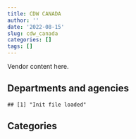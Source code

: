 ```yaml
---
title: CDW CANADA
author: ''
date: '2022-08-15'
slug: cdw_canada
categories: []
tags: []
---
```


<script src="/rmarkdown-libs/htmlwidgets/htmlwidgets.js"></script>
<link href="/rmarkdown-libs/datatables-css/datatables-crosstalk.css" rel="stylesheet" />
<script src="/rmarkdown-libs/datatables-binding/datatables.js"></script>
<script src="/rmarkdown-libs/jquery/jquery-3.6.0.min.js"></script>
<link href="/rmarkdown-libs/dt-core-bootstrap/css/dataTables.bootstrap.min.css" rel="stylesheet" />
<link href="/rmarkdown-libs/dt-core-bootstrap/css/dataTables.bootstrap.extra.css" rel="stylesheet" />
<script src="/rmarkdown-libs/dt-core-bootstrap/js/jquery.dataTables.min.js"></script>
<script src="/rmarkdown-libs/dt-core-bootstrap/js/dataTables.bootstrap.min.js"></script>
<link href="/rmarkdown-libs/crosstalk/css/crosstalk.min.css" rel="stylesheet" />
<script src="/rmarkdown-libs/crosstalk/js/crosstalk.min.js"></script>
<script src="/rmarkdown-libs/htmlwidgets/htmlwidgets.js"></script>
<link href="/rmarkdown-libs/datatables-css/datatables-crosstalk.css" rel="stylesheet" />
<script src="/rmarkdown-libs/datatables-binding/datatables.js"></script>
<script src="/rmarkdown-libs/jquery/jquery-3.6.0.min.js"></script>
<link href="/rmarkdown-libs/dt-core-bootstrap/css/dataTables.bootstrap.min.css" rel="stylesheet" />
<link href="/rmarkdown-libs/dt-core-bootstrap/css/dataTables.bootstrap.extra.css" rel="stylesheet" />
<script src="/rmarkdown-libs/dt-core-bootstrap/js/jquery.dataTables.min.js"></script>
<script src="/rmarkdown-libs/dt-core-bootstrap/js/dataTables.bootstrap.min.js"></script>
<link href="/rmarkdown-libs/crosstalk/css/crosstalk.min.css" rel="stylesheet" />
<script src="/rmarkdown-libs/crosstalk/js/crosstalk.min.js"></script>

Vendor content here.

## Departments and agencies

    ## [1] "Init file loaded"

<div id="htmlwidget-1" style="width:100%;height:auto;" class="datatables html-widget"></div>
<script type="application/json" data-for="htmlwidget-1">{"x":{"style":"bootstrap","filter":"none","vertical":false,"data":[["<a href=\"/departments/aafc-aac/\">Agriculture and Agri-Food Canada | Agriculture et Agroalimentaire Canada<\/a>","<a href=\"/departments/aandc-aadnc/\">Crown-Indigenous Relations and Northern Affairs Canada | Relations Couronne-Autochtones et Affaires du Nord Canada<\/a>","<a href=\"/departments/acoa-apeca/\">Atlantic Canada Opportunities Agency | Agence de promotion économique du Canada atlantique<\/a>","<a href=\"/departments/atssc-scdata/\">Administrative Tribunals Support Service of Canada | Service canadien d'appui aux tribunaux administratifs<\/a>","<a href=\"/departments/cas-satj/\">Courts Administration Service | Service administratif des tribunaux judiciaires<\/a>","<a href=\"/departments/cbsa-asfc/\">Canada Border Services Agency | Agence des services frontaliers du Canada<\/a>","<a href=\"/departments/ccohs-cchst/\">Canadian Centre for Occupational Health and Safety | Centre canadien d'hygiène et de sécurité au travail<\/a>","<a href=\"/departments/ced-dec/\">Canada Economic Development for Quebec Regions | Développement économique Canada pour les régions du Québec<\/a>","<a href=\"/departments/cer-rec/\">Canada Energy Regulator | La Régie de l’énergie du Canada<\/a>","<a href=\"/departments/cfia-acia/\">Canadian Food Inspection Agency | Agence canadienne d'inspection des aliments<\/a>","<a href=\"/departments/cgc-ccg/\">Canadian Grain Commission | Commission canadienne des grains<\/a>","<a href=\"/departments/cic/\">Immigration, Refugees and Citizenship Canada | Immigration, Réfugiés et Citoyenneté Canada<\/a>","<a href=\"/departments/cnsc-ccsn/\">Canadian Nuclear Safety Commission | Commission canadienne de sûreté nucléaire<\/a>","<a href=\"/departments/cpc-cpp/\">Civilian Review and Complaints Commission for the RCMP | Commission civile d'examen et de traitement des plaintes relatives à la Gendarmerie royale du Canada<\/a>","<a href=\"/departments/cra-arc/\">Canada Revenue Agency | Agence du revenu du Canada<\/a>","<a href=\"/departments/crtc/\">Canadian Radio-television and Telecommunications Commission | Conseil de la radiodiffusion et des télécommunications canadiennes<\/a>","<a href=\"/departments/csa-asc/\">Canadian Space Agency | Agence spatiale canadienne<\/a>","<a href=\"/departments/csc-scc/\">Correctional Service of Canada | Service correctionnel du Canada<\/a>","<a href=\"/departments/csps-efpc/\">Canada School of Public Service | École de la fonction publique du Canada<\/a>","<a href=\"/departments/cta-otc/\">Canadian Transportation Agency | Office des transports du Canada<\/a>","<a href=\"/departments/dfatd-maecd/\">Global Affairs Canada | Affaires mondiales Canada<\/a>","<a href=\"/departments/dfo-mpo/\">Fisheries and Oceans Canada | Pêches et Océans Canada<\/a>","<a href=\"/departments/dnd-mdn/\">National Defence | Défense nationale<\/a>","<a href=\"/departments/ec/\">Environment and Climate Change Canada | Environnement et Changement climatique Canada<\/a>","<a href=\"/departments/elections/\">Elections Canada | Élections Canada<\/a>","<a href=\"/departments/esdc-edsc/\">Employment and Social Development Canada | Emploi et Développement social Canada<\/a>","<a href=\"/departments/fcac-acfc/\">Financial Consumer Agency of Canada | Agence de la consommation en matière financière du Canada<\/a>","<a href=\"/departments/fin/\">Department of Finance Canada | Ministère des Finances Canada<\/a>","<a href=\"/departments/fintrac-canafe/\">Financial Transactions and Reports Analysis Centre of Canada | Centre d'analyse des opérations et déclarations financières du Canada<\/a>","<a href=\"/departments/fja-cmf/\">Office of the Commissioner for Federal Judicial Affairs Canada | Commissariat à la magistrature fédérale Canada<\/a>","<a href=\"/departments/hc-sc/\">Health Canada | Santé Canada<\/a>","<a href=\"/departments/ic/\">Innovation, Science and Economic Development Canada | Innovation, Sciences et Développement économique Canada<\/a>","<a href=\"/departments/ijc-cmi/\">International Joint Commission | Commission mixte internationale<\/a>","<a href=\"/departments/infc/\">Infrastructure Canada | Infrastructure Canada<\/a>","<a href=\"/departments/irb-cisr/\">Immigration and Refugee Board of Canada | Commission de l'immigration et du statut de réfugié du Canada<\/a>","<a href=\"/departments/isc-sac/\">Indigenous Services Canada | Services aux Autochtones Canada<\/a>","<a href=\"/departments/jus/\">Department of Justice Canada | Ministère de la Justice Canada<\/a>","<a href=\"/departments/lac-bac/\">Library and Archives Canada | Bibliothèque et Archives Canada<\/a>","<a href=\"/departments/nfb-onf/\">National Film Board | Office national du film<\/a>","<a href=\"/departments/nrc-cnrc/\">National Research Council Canada | Conseil national de recherches Canada<\/a>","<a href=\"/departments/nrcan-rncan/\">Natural Resources Canada | Ressources naturelles Canada<\/a>","<a href=\"/departments/nserc-crsng/\">Natural Sciences and Engineering Research Council of Canada | Conseil de recherches en sciences naturelles et en génie du Canada<\/a>","<a href=\"/departments/oag-bvg/\">Office of the Auditor General of Canada | Bureau du vérificateur général du Canada<\/a>","<a href=\"/departments/oic-ci/\">Office of the Information Commissioner of Canada | Commissariat à l'information du Canada<\/a>","<a href=\"/departments/opc-cpvp/\">Office of the Privacy Commissioner of Canada | Commissariats à l’information et à la protection de la vie privée au Canada<\/a>","<a href=\"/departments/osfi-bsif/\">Office of the Superintendent of Financial Institutions Canada | Bureau du surintendant des institutions financières Canada<\/a>","<a href=\"/departments/osgg-bsgg/\">Office of the Secretary to the Governor General | Bureau du secrétaire du gouverneur général<\/a>","<a href=\"/departments/pc/\">Parks Canada | Parcs Canada<\/a>","<a href=\"/departments/pch/\">Canadian Heritage | Patrimoine canadien<\/a>","<a href=\"/departments/pco-bcp/\">Privy Council Office | Bureau du Conseil privé<\/a>","<a href=\"/departments/phac-aspc/\">Public Health Agency of Canada | Agence de la santé publique du Canada<\/a>","<a href=\"/departments/ppsc-sppc/\">Public Prosecution Service of Canada | Service des poursuites pénales du Canada<\/a>","<a href=\"/departments/ps-sp/\">Public Safety Canada | Sécurité publique Canada<\/a>","<a href=\"/departments/psic-ispc/\">Office of the Public Sector Integrity Commissioner of Canada | Commissariat à l'intégrité du secteur public du Canada<\/a>","<a href=\"/departments/pwgsc-tpsgc/\">Public Services and Procurement Canada | Services publics et Approvisionnement Canada<\/a>","<a href=\"/departments/rcmp-grc/\">Royal Canadian Mounted Police | Gendarmerie royale du Canada<\/a>","<a href=\"/departments/ssc-spc/\">Shared Services Canada | Services partagés Canada<\/a>","<a href=\"/departments/statcan/\">Statistics Canada | Statistique Canada<\/a>","<a href=\"/departments/tbs-sct/\">Treasury Board of Canada Secretariat | Secrétariat du Conseil du Trésor du Canada<\/a>","<a href=\"/departments/tc/\">Transport Canada | Transports Canada<\/a>","<a href=\"/departments/vac-acc/\">Veterans Affairs Canada | Anciens Combattants Canada<\/a>","<a href=\"/departments/wd-deo/\">Western Economic Diversification Canada | Diversification de l'économie de l'Ouest Canada<\/a>"],["$    85,683.11","$   402,268.23","$   172,523.31","$    19,265.37","$    14,280.82","$   723,682.30",null,null,"$       519.94","$    64,785.25",null,"$   459,329.92","$    13,383.72","$   173,635.80","$ 4,298,312.08",null,null,"$   108,233.23","$    54,798.66",null,"$   275,693.00","$ 4,020,219.83","$ 5,107,067.88","$   305,741.00","$   359,644.86","$ 1,363,890.40",null,"$   918,790.34",null,null,"$   252,772.55","$   163,243.50",null,null,null,null,"$    28,122.42","$    61,115.28","$    84,753.74","$   280,980.61","$    26,040.00",null,null,null,"$    24,665.54","$    34,994.98","$     1,223.88","$ 1,655,508.07","$    23,109.98","$    50,325.41","$   102,161.94",null,"$    18,597.95",null,"$ 1,322,159.51","$   242,454.36","$ 2,109,875.07",null,"$    64,630.35","$    13,388.80",null,null],["$   387,503.44","$   223,503.13","$   158,518.88",null,"$    11,119.20","$    67,668.51",null,null,"$    10,052.25","$    45,606.54","$    12,375.87",null,null,null,"$10,448,564.61",null,"$    37,531.30",null,"$    30,711.70","$    27,511.73","$   435,851.07","$ 1,474,665.60","$ 2,619,957.37","$ 2,381,598.38","$   111,977.56","$   144,247.18","$    23,594.40",null,null,null,"$    55,136.89","$    56,509.96","$    11,011.39","$    22,341.59",null,"$   188,004.56","$    61,548.28","$    91,873.45",null,null,"$ 1,124,207.15","$    41,873.35","$    97,938.93","$    88,089.40",null,null,"$    10,838.14","$   346,187.28",null,"$   188,943.77","$    12,696.86",null,"$     3,414.14",null,"$   238,311.81","$   419,239.56","$ 4,315,412.75","$   214,086.98","$   141,795.16","$    52,146.74","$   194,117.27",null],["$   394,051.70","$   168,013.94","$   145,833.28",null,"$    21,144.56","$ 1,869,360.62",null,null,null,"$    17,920.16","$       489.04","$    42,950.10",null,null,"$ 3,993,620.33",null,"$     1,814.32","$    61,348.98","$    44,851.75","$    41,931.68","$   379,943.93","$   761,989.57","$ 4,233,256.79","$   142,791.25","$    61,814.88","$   664,357.94","$    16,485.13","$    10,492.67","$       393.36",null,"$ 3,078,204.26","$   146,354.40","$    70,583.73",null,"$   600,214.94",null,"$ 3,055,633.98","$   103,213.39","$    11,354.93","$    33,820.90","$   687,497.24",null,"$   169,622.46","$    45,326.92","$    18,103.73",null,"$    19,062.23","$   293,449.29",null,"$     7,183.37","$       754.94",null,"$     3,423.49",null,"$ 2,745,663.15","$   394,240.46","$10,213,427.82","$    10,379.05","$    25,956.10","$   210,507.93","$   101,027.01",null],["$ 1,949,407.90","$    70,641.17",null,null,"$     3,794.54","$   674,390.17","$     8,135.81","$       389.63",null,null,"$    10,010.96","$   247,123.26","$    13,763.28",null,"$ 3,087,102.36","$    18,507.64","$   213,820.15","$ 1,893,851.38","$    28,936.93","$    24,742.63","$ 1,514,912.17","$   411,230.81","$10,170,614.62","$    73,096.29","$   127,506.24","$ 2,525,391.87","$    70,369.75","$    37,170.19","$     1,046.34","$    18,989.24","$   452,769.40","$   355,744.91","$   108,907.79",null,"$   553,451.06","$   190,176.56","$    70,312.05","$   112,392.64","$    20,339.42","$    12,461.29","$   344,062.58",null,"$   647,234.56","$    40,335.91","$    24,845.83","$    22,776.87","$    33,812.71","$   273,166.16","$    23,230.70","$   204,515.98","$    17,363.52","$    71,816.48",null,"$    49,581.41","$ 1,626,320.28","$   747,799.71","$ 8,061,019.39",null,"$    26,417.34","$     5,356.66","$   220,469.34","$    22,867.88"]],"container":"<table class=\"table table-striped table-hover row-border order-column display\">\n  <thead>\n    <tr>\n      <th>Department<\/th>\n      <th>2017-2018<\/th>\n      <th>2018-2019<\/th>\n      <th>2019-2020<\/th>\n      <th>2020-2021<\/th>\n    <\/tr>\n  <\/thead>\n<\/table>","options":{"order":[[4,"desc"]],"pageLength":10,"autoWidth":true,"columnDefs":[],"orderClasses":false}},"evals":[],"jsHooks":[]}</script>

## Categories

<div id="htmlwidget-2" style="width:100%;height:auto;" class="datatables html-widget"></div>
<script type="application/json" data-for="htmlwidget-2">{"x":{"style":"bootstrap","filter":"none","vertical":false,"data":[["<a href=\"/categories/1_facilities_and_construction/\">1_facilities_and_construction<\/a>","<a href=\"/categories/10_office_management/\">10_office_management<\/a>","<a href=\"/categories/11_defence/\">11_defence<\/a>","<a href=\"/categories/3_information_technology/\">3_information_technology<\/a>","<a href=\"/categories/4_medical/\">4_medical<\/a>","<a href=\"/categories/5_transportation_and_logistics/\">5_transportation_and_logistics<\/a>","<a href=\"/categories/6_industrial_products_and_services/\">6_industrial_products_and_services<\/a>","<a href=\"/categories/8_security_and_protection/\">8_security_and_protection<\/a>","<a href=\"/categories/9_human_capital/\">9_human_capital<\/a>",null],["$    39,078.14","$   663,158.69","$ 4,432,260.27","$20,163,231.31",null,"$    11,350.08","$   146,480.77","$    18,191.31",null,"$    28,122.42"],["$   149,681.47","$   383,594.50","$ 2,114,066.48","$23,840,783.27",null,null,"$   140,158.38",null,null,null],["$    35,698.42","$    69,703.27","$ 4,201,564.37","$30,633,274.15","$    21,322.82",null,"$    99,985.17",null,"$    58,313.50",null],["$    29,580.43","$   140,741.99","$10,133,323.61","$26,971,470.15",null,null,"$    11,813.47",null,"$   247,564.08",null]],"container":"<table class=\"table table-striped table-hover row-border order-column display\">\n  <thead>\n    <tr>\n      <th>Category<\/th>\n      <th>2017-2018<\/th>\n      <th>2018-2019<\/th>\n      <th>2019-2020<\/th>\n      <th>2020-2021<\/th>\n    <\/tr>\n  <\/thead>\n<\/table>","options":{"order":[[4,"desc"]],"pageLength":20,"autoWidth":true,"columnDefs":[],"orderClasses":false,"lengthMenu":[10,20,25,50,100]}},"evals":[],"jsHooks":[]}</script>
